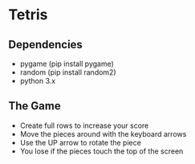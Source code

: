 # Tetris

## Dependencies

- pygame (pip install pygame)
- random (pip install random2)
- python 3.x

## The Game

- Create full rows to increase your score
- Move the pieces around with the keyboard arrows
- Use the UP arrow to rotate the piece
- You lose if the pieces touch the top of the screen
